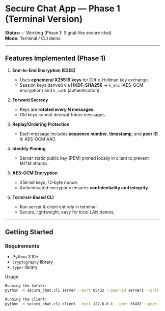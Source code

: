 # Secure Chat App — Phase 1 (Terminal Version)

**Status:** ✅ Working (Phase 1: Signal-like secure chat)  
**Mode:** Terminal / CLI demo  

---

## Features Implemented (Phase 1)

1. **End-to-End Encryption (E2EE)**
   - Uses **ephemeral X25519 keys** for Diffie-Hellman key exchange.
   - Session keys derived via **HKDF-SHA256** → `k_enc` (AES-GCM encryption) and `k_auth` (authentication).

2. **Forward Secrecy**
   - Keys are **rotated every N messages**.
   - Old keys cannot decrypt future messages.

3. **Replay/Ordering Protection**
   - Each message includes **sequence number**, **timestamp**, and **peer ID** in AES-GCM AAD.

4. **Identity Pinning**
   - Server static public key (PEM) pinned locally in client to prevent MITM attacks.

5. **AES-GCM Encryption**
   - 256-bit keys, 12-byte nonce.
   - Authenticated encryption ensures **confidentiality and integrity**.

6. **Terminal-Based CLI**
   - Run server & client entirely in terminal.
   - Secure, lightweight, easy for local LAN demos.

---

## Getting Started

### Requirements

- Python 3.10+
- `cryptography` library
- `typer` library

Usage:

```bash
Running the Server:
python -m secure_chat.cli server --port 65432 --peer-id server1 --priv server_priv.pem

Running the Client:
python -m secure_chat.cli client --host 127.0.0.1 --port 65432 --peer-id client1 --server-peer-id server1 --server-pub server_pub.pem
